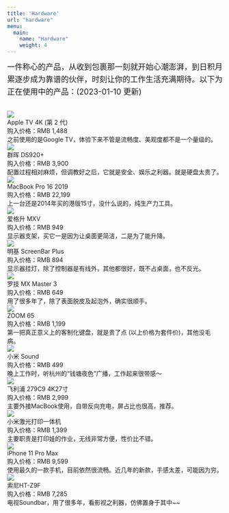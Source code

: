 ```yaml
---
title: 'Hardware'
url: "hardware"
menu:
  main:
    name: "Hardware"
    weight: 4
---
```

<div style="font-size: 18px;line-height: 1.6;margin-bottom: 30px">一件称心的产品，从收到包裹那一刻就开始心潮澎湃，到日积月累逐步成为靠谱的伙伴，时刻让你的工作生活充满期待。以下为正在使用中的产品：(2023-01-10 更新)</div>

<div class="quanju">

<div class="bankuai">
<div class="img"><img src=/images/hardware/appletv.png> </div>
<div class="title">Apple TV 4K (第 2 代)</div>
<div class="jiage">购入价格：RMB 1,488</div>
<div class="note">之前使用的是Google TV，体验下来不管是流畅度、美观度都不是一个量级的。</div>
</div>

<div class="bankuai">
<div class="img"><img src=/images/hardware/synology.png> </div>
<div class="title">群晖 DS920+</div>
<div class="jiage">购入价格：RMB 3,900</div>
<div class="note">配置过程相对麻烦，但调教好之后，它就是安全、娱乐之利器。就是硬盘太贵了。</div>
</div>

<div class="bankuai">
<div class="img"><img src=/images/hardware/macbook.png> </div>
<div class="title">MacBook Pro 16 2019</div>
<div class="jiage">购入价格：RMB 22,199</div>
<div class="note">上一台还是2014年买的港版15寸，没什么说的，纯生产力工具。
</div>
</div>

</div>

<div class="quanju">

<div class="bankuai">
<div class="img"><img src=/images/hardware/ergotron.png> </div>
<div class="title">爱格升 MXV</div>
<div class="jiage">购入价格：RMB 949</div>
<div class="note">显示器支架，买它一是因为让桌面更简洁，二是为了能升降。</div>
</div>

<div class="bankuai">
<div class="img"><img src=/images/hardware/benq.png> </div>
<div class="title">明基 ScreenBar Plus</div>
<div class="jiage">购入价格：RMB 894</div>
<div class="note">显示器挂灯，除了控制器是有线外，其他都很好，既不占桌面，也不反光。</div>
</div>

<div class="bankuai">
<div class="img"><img src=/images/hardware/master.png> </div>
<div class="title">罗技 MX Master 3</div>
<div class="jiage">购入价格：RMB 649</div>
<div class="note">用了很多年了，除了表面脱皮及起泡外，确实很顺手。</div>
</div>

</div>

<div class="quanju">

<div class="bankuai">
<div class="img"><img src=/images/hardware/zoom.png> </div>
<div class="title">ZOOM 65</div>
<div class="jiage">购入价格：RMB 1,199</div>
<div class="note">第一把真正意义上的客制化键盘，就是贵了点 (以上价格为套件价)，其他没毛病。</div>
</div>

<div class="bankuai">
<div class="img"><img src=/images/hardware/sound.png> </div>
<div class="title">小米 Sound</div>
<div class="jiage">购入价格：RMB 499</div>
<div class="note">晚上工作时，听杭州的“钱塘夜色”广播，工作起来很带感～</div>
</div>

<div class="bankuai">
<div class="img"><img src=/images/hardware/philips.png> </div>
<div class="title">飞利浦 279C9 4K27寸</div>
<div class="jiage">购入价格：RMB 2,999</div>
<div class="note">主要外接MacBook使用，自带反向充电，屏占比也很高，推荐。</div>
</div>

</div>

<div class="quanju">

<div class="bankuai">
<div class="img"><img src=/images/hardware/dayinji.png> </div>
<div class="title">小米激光打印一体机</div>
<div class="jiage">购入价格：RMB 1,399</div>
<div class="note">主要职责是打印娃的作业，无线非常方便，性价比不错。</div>
</div>

<div class="bankuai">
<div class="img"><img src=/images/hardware/iphone.png> </div>
<div class="title">iPhone 11 Pro Max</div>
<div class="jiage">购入价格：RMB 9,599</div>
<div class="note">使用最久的一款手机，目前依然很流畅。近几年的新款，手感太差，可能因为穷。</div>
</div>

<div class="bankuai">
<div class="img"><img src=/images/hardware/sony.png> </div>
<div class="title">索尼HT-Z9F</div>
<div class="jiage">购入价格：RMB 7,285</div>
<div class="note">电视Soundbar，用了很多年，看影视之利器，仿佛置身于其中~~</div>
</div>

</div>